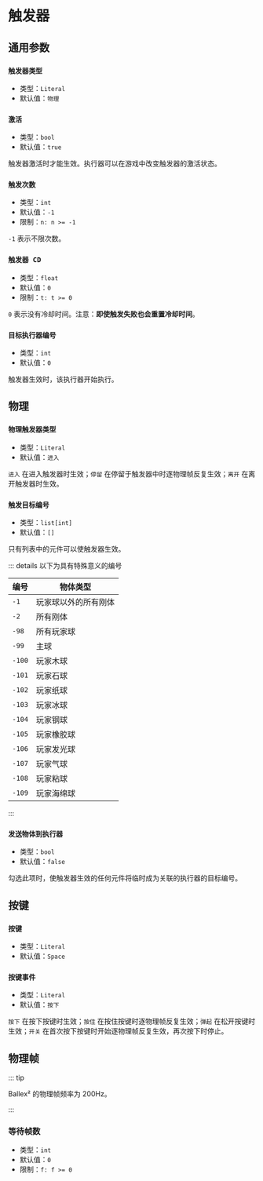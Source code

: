 # 触发器

## 通用参数

### `触发器类型`

- 类型：`Literal`
- 默认值：`物理`

### `激活`

- 类型：`bool`
- 默认值：`true`

触发器激活时才能生效。执行器可以在游戏中改变触发器的激活状态。

### `触发次数`

- 类型：`int`
- 默认值：`-1`
- 限制：`n: n >= -1`

`-1` 表示不限次数。

### `触发器 CD`

- 类型：`float`
- 默认值：`0`
- 限制：`t: t >= 0`

`0` 表示没有冷却时间。注意：**即使触发失败也会重置冷却时间**。

### `目标执行器编号`

- 类型：`int`
- 默认值：`0`

触发器生效时，该执行器开始执行。

## 物理

### `物理触发器类型`

- 类型：`Literal`
- 默认值：`进入`

`进入` 在进入触发器时生效；`停留` 在停留于触发器中时逐物理帧反复生效；`离开` 在离开触发器时生效。

### `触发目标编号`

- 类型：`list[int]`
- 默认值：`[]`

只有列表中的元件可以使触发器生效。

::: details 以下为具有特殊意义的编号

| 编号   | 物体类型             |
| ------ | -------------------- |
| `-1`   | 玩家球以外的所有刚体 |
| `-2`   | 所有刚体             |
| `-98`  | 所有玩家球           |
| `-99`  | 主球                 |
| `-100` | 玩家木球             |
| `-101` | 玩家石球             |
| `-102` | 玩家纸球             |
| `-103` | 玩家冰球             |
| `-104` | 玩家钢球             |
| `-105` | 玩家橡胶球           |
| `-106` | 玩家发光球           |
| `-107` | 玩家气球             |
| `-108` | 玩家粘球             |
| `-109` | 玩家海绵球           |

:::

### `发送物体到执行器`

- 类型：`bool`
- 默认值：`false`

勾选此项时，使触发器生效的任何元件将临时成为关联的执行器的目标编号。

## 按键

### `按键`

- 类型：`Literal`
- 默认值：`Space`

### `按键事件`

- 类型：`Literal`
- 默认值：`按下`

`按下` 在按下按键时生效；`按住` 在按住按键时逐物理帧反复生效；`弹起` 在松开按键时生效；`开关` 在首次按下按键时开始逐物理帧反复生效，再次按下时停止。

## 物理帧

::: tip

Ballex² 的物理帧频率为 200Hz。

:::

### 等待帧数

- 类型：`int`
- 默认值：`0`
- 限制：`f: f >= 0`
